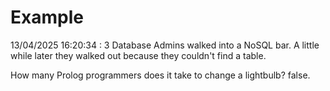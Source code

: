 # Example

<!-- replace-with-date starts -->
13/04/2025 16:20:34 : 3 Database Admins walked into a NoSQL bar. A little while later they walked out because they couldn't find a table.
<!-- replace-with-date ends -->

<!-- replace-with-joke starts -->
How many Prolog programmers does it take to change a lightbulb? false.
<!-- replace-with-joke ends -->